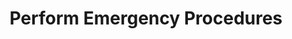 ---
sidebar_position: 4
title: "Perform Emergency Procedures"
sidebar_label: "Perform Emergency Procedures"
description: "Execute emergency recovery in Alpine Linux systems - perform critical recovery, handle emergency situations, execute rescue operations, and restore critical functions."
keywords:
  - "alpine emergency procedures"
  - "critical recovery"
  - "emergency situations"
  - "rescue operations"
  - "emergency recovery"
tags:
  - alpine
  - emergency-procedures
  - critical-recovery
  - rescue-operations
  - recovery
slug: /linux/alpine/troubleshooting/recovery-procedures/perform-emergency-procedures
---